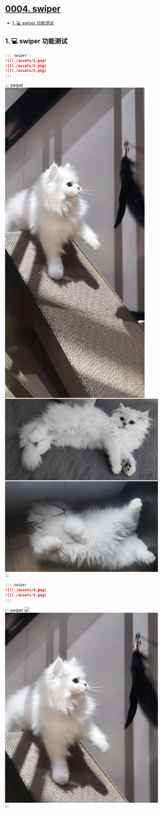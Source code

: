 # [0004. swiper](https://github.com/Tdahuyou/TNotes.template/tree/main/notes/0004.%20swiper)

<!-- region:toc -->
- [1. 💻 swiper 功能测试](#1--swiper-功能测试)
<!-- endregion:toc -->

## 1. 💻 swiper 功能测试

```md
::: swiper
![](./assets/1.png)
![](./assets/2.png)
![](./assets/3.png)
:::
```

::: swiper
![](./assets/1.png)
![](./assets/2.png)
![](./assets/3.png)
:::

```md
::: swiper
![](./assets/4.png)
![](./assets/5.png)
:::
```

::: swiper
![](./assets/4.png)
![](./assets/5.png)
:::